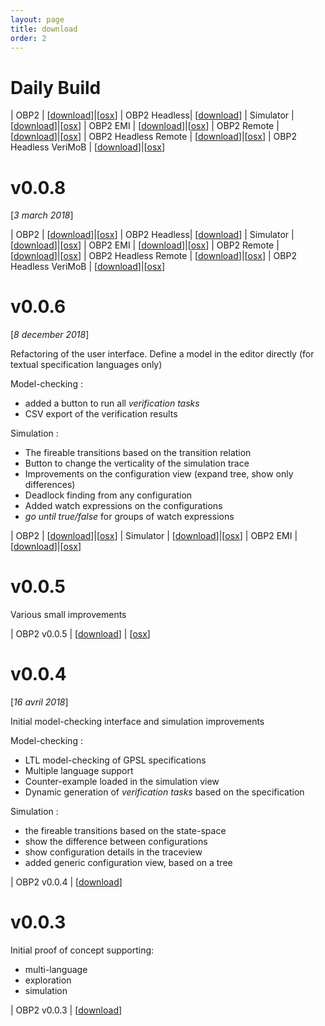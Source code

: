 ```yaml
---
layout: page
title: download
order: 2
---
```


# Daily Build

| OBP2 | [[download](https://bintray.com/plug-obp/distributions/download_file?file_path=obp2-daily-20.zip)]|[[osx](https://bintray.com/plug-obp/distributions/download_file?file_path=obp2-osx-daily-20.zip)]
| OBP2 Headless| [[download](https://bintray.com/plug-obp/distributions/download_file?file_path=obp2-headless-daily-20.zip)]
| Simulator | [[download](https://bintray.com/plug-obp/distributions/download_file?file_path=obp2-simulator-daily-20.zip)]|[[osx](https://bintray.com/plug-obp/distributions/download_file?file_path=obp2-simulator-osx-daily-20.zip)]
| OBP2 EMI | [[download](https://bintray.com/plug-obp/distributions/download_file?file_path=obp2-emi-daily-20.zip)]|[[osx](https://bintray.com/plug-obp/distributions/download_file?file_path=obp2-emi-osx-daily-20.zip)]
| OBP2 Remote | [[download](https://bintray.com/plug-obp/distributions/download_file?file_path=obp2-remote-daily-20.zip)]|[[osx](https://bintray.com/plug-obp/distributions/download_file?file_path=obp2-remote-osx-daily-20.zip)]
| OBP2 Headless Remote | [[download](https://bintray.com/plug-obp/distributions/download_file?file_path=obp2-remote-headless-daily-20.zip)]|[[osx](https://bintray.com/plug-obp/distributions/download_file?file_path=obp2-remote-headless-daily-20.zip)]
| OBP2 Headless VeriMoB | [[download](https://bintray.com/plug-obp/distributions/download_file?file_path=obp2-remote-verimob-daily-20.zip)]|[[osx](https://bintray.com/plug-obp/distributions/download_file?file_path=obp2-remote-verimob-daily-20.zip)]

# v0.0.8
[*3 march 2018*]

| OBP2 | [[download](https://bintray.com/plug-obp/distributions/download_file?file_path=obp2-0.0.8.zip)]|[[osx](https://bintray.com/plug-obp/distributions/download_file?file_path=obp2-osx-0.0.8.zip)]
| OBP2 Headless| [[download](https://bintray.com/plug-obp/distributions/download_file?file_path=obp2-headless-0.0.8.zip)]
| Simulator | [[download](https://bintray.com/plug-obp/distributions/download_file?file_path=obp2-simulator-0.0.8.zip)]|[[osx](https://bintray.com/plug-obp/distributions/download_file?file_path=obp2-simulator-osx-0.0.8.zip)]
| OBP2 EMI | [[download](https://bintray.com/plug-obp/distributions/download_file?file_path=obp2-emi-0.0.8.zip)]|[[osx](https://bintray.com/plug-obp/distributions/download_file?file_path=obp2-emi-osx-0.0.8.zip)]
| OBP2 Remote | [[download](https://bintray.com/plug-obp/distributions/download_file?file_path=obp2-remote-0.0.8.zip)]|[[osx](https://bintray.com/plug-obp/distributions/download_file?file_path=obp2-remote-osx-0.0.8.zip)]
| OBP2 Headless Remote | [[download](https://bintray.com/plug-obp/distributions/download_file?file_path=obp2-remote-headless-0.0.8.zip)]|[[osx](https://bintray.com/plug-obp/distributions/download_file?file_path=obp2-remote-headless-0.0.8.zip)]
| OBP2 Headless VeriMoB | [[download](https://bintray.com/plug-obp/distributions/download_file?file_path=obp2-remote-verimob-0.0.8.zip)]|[[osx](https://bintray.com/plug-obp/distributions/download_file?file_path=obp2-remote-verimob-0.0.8.zip)]

# v0.0.6 
[*8 december 2018*]

Refactoring of the user interface.
Define a model in the editor directly (for textual specification languages only)

Model-checking :

- added a button to run all *verification tasks*
- CSV export of the verification results

Simulation :

- The fireable transitions based on the transition relation
- Button to change the verticality of the simulation trace
- Improvements on the configuration view (expand tree, show only differences)
- Deadlock finding from any configuration
- Added watch expressions on the configurations
- *go until true/false* for groups of watch expressions

| OBP2 | [[download](https://bintray.com/plug-obp/distributions/download_file?file_path=plug-obp2-0.0.6.zip)]|[[osx](https://bintray.com/plug-obp/distributions/download_file?file_path=plug-obp2-mac-0.0.6.zip)]
| Simulator | [[download](https://bintray.com/plug-obp/distributions/download_file?file_path=plug-simulator-0.0.6.zip)]|[[osx](https://bintray.com/plug-obp/distributions/download_file?file_path=plug-simulator-mac-0.0.6.zip)]
| OBP2 EMI | [[download](https://bintray.com/plug-obp/distributions/download_file?file_path=plug-obp2_emi-0.0.6.zip)]|[[osx](https://bintray.com/plug-obp/distributions/download_file?file_path=plug-obp2_emi-mac-0.0.6.zip)]

# v0.0.5

Various small improvements

| OBP2 v0.0.5 | [[download](https://bintray.com/plug-obp/distributions/download_file?file_path=plug-obp2-0.0.5.zip)] | [[osx](https://bintray.com/plug-obp/distributions/download_file?file_path=plug-obp2-mac-0.0.5.zip)]

# v0.0.4
[*16 avril 2018*]

Initial model-checking interface and simulation improvements

Model-checking :

- LTL model-checking of GPSL specifications
- Multiple language support
- Counter-example loaded in the simulation view
- Dynamic generation of *verification tasks* based on the specification

Simulation :

- the fireable transitions based on the state-space
- show the difference between configurations
- show configuration details in the traceview
- added generic configuration view, based on a tree

| OBP2 v0.0.4 | [[download](https://bintray.com/plug-obp/distributions/download_file?file_path=plug-obp2-0.0.4.zip)]

# v0.0.3

Initial proof of concept supporting:

- multi-language
- exploration
- simulation

| OBP2 v0.0.3 | [[download](https://bintray.com/plug-obp/distributions/download_file?file_path=plug-all-0.0.3.zip)]